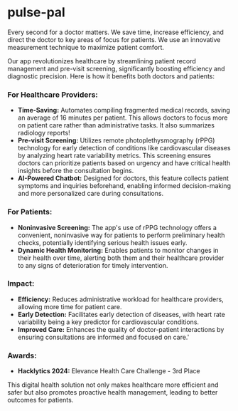 # pulse-pal
 
Every second for a doctor matters. We save time, increase efficiency, and direct the doctor to key areas of focus for patients. We use an innovative measurement technique to maximize patient comfort.

Our app revolutionizes healthcare by streamlining patient record management and pre-visit screening, significantly boosting efficiency and diagnostic precision. Here is how it benefits both doctors and patients:

### For Healthcare Providers:
- **Time-Saving:** Automates compiling fragmented medical records, saving an average of 16 minutes per patient. This allows doctors to focus more on patient care rather than administrative tasks. It also summarizes radiology reports!
- **Pre-visit Screening:** Utilizes remote photoplethysmography (rPPG) technology for early detection of conditions like cardiovascular diseases by analyzing heart rate variability metrics. This screening ensures doctors can prioritize patients based on urgency and have critical health insights before the consultation begins.
- **AI-Powered Chatbot:** Designed for doctors, this feature collects patient symptoms and inquiries beforehand, enabling informed decision-making and more personalized care during consultations.

### For Patients:
- **Noninvasive Screening:** The app's use of rPPG technology offers a convenient, noninvasive way for patients to perform preliminary health checks, potentially identifying serious health issues early.
- **Dynamic Health Monitoring:** Enables patients to monitor changes in their health over time, alerting both them and their healthcare provider to any signs of deterioration for timely intervention.

### Impact:
- **Efficiency:** Reduces administrative workload for healthcare providers, allowing more time for patient care.
- **Early Detection:** Facilitates early detection of diseases, with heart rate variability being a key predictor for cardiovascular conditions.
- **Improved Care:** Enhances the quality of doctor-patient interactions by ensuring consultations are informed and focused on care.'

### Awards:
- **Hacklytics 2024:** Elevance Health Care Challenge - 3rd Place


This digital health solution not only makes healthcare more efficient and safer but also promotes proactive health management, leading to better outcomes for patients.
